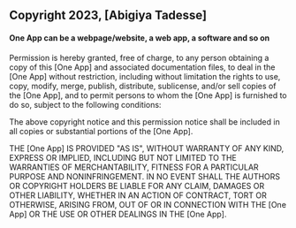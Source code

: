 ## Copyright 2023, [Abigiya Tadesse]
#### One App can be a webpage/website, a web app, a software and so on

Permission is hereby granted, free of charge, to any person obtaining a copy of this [One App] and associated documentation files, to deal in the [One App] without restriction, including without limitation the rights to use, copy, modify, merge, publish, distribute, sublicense, and/or sell copies of the [One App], and to permit persons to whom the [One App] is furnished to do so, subject to the following conditions:

The above copyright notice and this permission notice shall be included in all copies or substantial portions of the [One App].

THE [One App] IS PROVIDED "AS IS", WITHOUT WARRANTY OF ANY KIND, EXPRESS OR IMPLIED, INCLUDING BUT NOT LIMITED TO THE WARRANTIES OF MERCHANTABILITY, FITNESS FOR A PARTICULAR PURPOSE AND NONINFRINGEMENT. IN NO EVENT SHALL THE AUTHORS OR COPYRIGHT HOLDERS BE LIABLE FOR ANY CLAIM, DAMAGES OR OTHER LIABILITY, WHETHER IN AN ACTION OF CONTRACT, TORT OR OTHERWISE, ARISING FROM, OUT OF OR IN CONNECTION WITH THE [One App] OR THE USE OR OTHER DEALINGS IN THE [One App].
